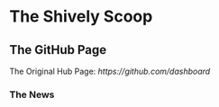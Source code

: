 <!DOCTYPE html>
<html lang ="en">
<html>
<head>
 <h1> <b> The Shively Scoop </b> </h1>
</head>
<body>
<h2> The GitHub Page </h2>
<p> The Original Hub Page: <cite> https://github.com/dashboard </cite> </p>
<h3> The News </h3>
</body>
</html>
